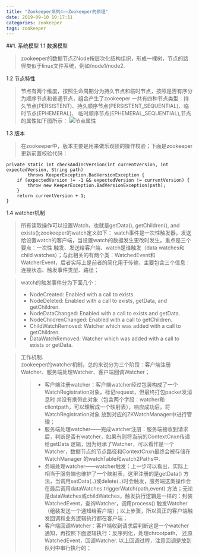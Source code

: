 ```yaml
---
title: "Zookeeper系列4——Zookeeper的原理"
date: 2019-09-10 10:17:11
categories: zookeeper
tags: zookeeper
---
```


##1. 系统模型
1.1 数据模型
>zookeeper的数据节点ZNode按层次化结构组织，形成一棵树，节点的路径类似于linux文件系统，例如/node1/node2.

1.2 节点特性
>节点有两个维度，按照生命周期分为持久节点和临时节点，按照是否有序分为顺序节点和普通节点，组合产生了zookeeper
一共有四种节点类型：持久节点(PERSISTENT)、持久顺序节点(PERSISTENT_SEQUENTIAL)、临时节点(EPHEMERAL)、
临时顺序节点(EPHEMERAL_SEQUENTIAL),节点的属性如下图所示：
![节点属性](/images/zookeeper_1.png)

1.3 版本
>在zookeeper中，版本主要是用来做乐观锁的操作校验；下面是zookeeper更新前置校验代码：
```
private static int checkAndIncVersion(int currentVersion, int expectedVersion, String path)
        throws KeeperException.BadVersionException {
    if (expectedVersion != -1 && expectedVersion != currentVersion) {
        throw new KeeperException.BadVersionException(path);
    }
    return currentVersion + 1;
}
```

1.4 watcher机制
> 所有读取操作可以设置Watch，也就是getData(), getChildren(), and exists();zookeeper的watch定义如下：
watch事件是一次性触发器，发送给设置watch的客户端，当设置watch的数据发生更改时发生。重点是三个要点：一次性
触发、发送给客户端、watch是谁触发（data watches和child watches）；与此相关的有两个类：WatchedEvent和
WatcherEvent，后者实际上是前者的简化用于传输，主要包含三个信息：连接状态、触发事件类型、路径；

> watch的触发事件分为下面几个：
>* NodeCreated: Enabled with a call to exists.
>* NodeDeleted: Enabled with a call to exists, getData, and getChildren.
>* NodeDataChanged: Enabled with a call to exists and getData.
>* NodeChildrenChanged: Enabled with a call to getChildren.
>* ChildWatchRemoved: Watcher which was added with a call to getChildren.
>* DataWatchRemoved: Watcher which was added with a call to exists or getData.

> 工作机制.<br>
> zookeeper的watcher机制，总的来说分为三个阶段：客户端注册Watcher、服务端处理Watcher、客户端回调Watcher；
>>* 客户端注册watcher：客户端watcher经过包装构成了一个WatchRegistration对象，标记request，但最终打包packet发消息时
并没有携带此对象（包含两个字段：watcher和clientpath，可以理解成一个映射表），响应成功后，将WatchRegistration对象
放到对应的ZKWatchManager中进行管理；
>>* 服务端处理watcher——完成watcher注册：服务端接收到请求后，判断是否有watcher，如果有则将当前的ContextCnxn传递给getData
逻辑，因为继承了Watcher，可以看作是一个Watcher，数据节点的节点路径和ContextCnxn最终会被存储在WatchManager
的watchTable和watch2Paths中. 
>>* 务端处理watcher——watcher触发：上一步可以看出，实际上相当于服务端也维护了一个映射表，这里注册的是getData()
方法，当调用setData(..)或delete(..)时会触发，服务端这类操作会在最后调用dataWatches.triggerWatch(path,event)
方法；无论是dataWatches或childWatches，触发执行逻辑是一样的：封装WatchedEvent，查询Watcher，调用process()
触发Watcher（组装发送一个通知给客户端）；以上步骤，所以真正的客户端触发回调和业务逻辑执行都在客户端；
>>* 客户端回调Watcher：客户端收到请求后判断这是一个watcher通知，再按照下面逻辑执行：反序列化，处理chrootpath，
还原WatchedEvent，回调Watcher. 以上回调过程，注意回调是放到队列中串行执行的；